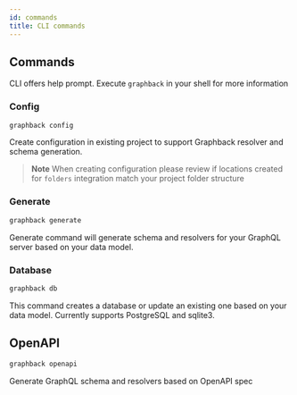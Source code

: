```yaml
---
id: commands
title: CLI commands
---
```


## Commands

CLI offers help prompt. 
Execute `graphback` in your shell for more information

### Config 

```bash
graphback config
```

Create configuration in existing project to support Graphback resolver and schema generation.

> **Note** When creating configuration please review if locations created for `folders` integration match your project folder structure

### Generate

  ```bash
  graphback generate
  ```
  Generate command will generate schema and resolvers for your GraphQL server based on your data model.

### Database

  ```bash
  graphback db
  ```

  This command creates a database or update an existing one based on your data model. Currently supports PostgreSQL and sqlite3.


## OpenAPI

 ```bash
 graphback openapi 
 ```    
 Generate GraphQL schema and resolvers based on OpenAPI spec
